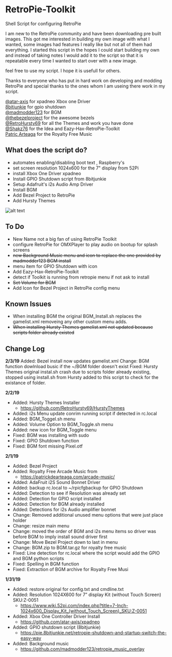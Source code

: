 # RetroPie-Toolkit
Shell Script for configuring RetroPie 

I am new to the RetroPie community and have been downloading pre built images. This got me interested in building my own
image with what I wanted, some images had features I really like but not all of them had everything. I started this script in the
hopes I could start building my own and instead of taking notes I would add it to the script so that it is repeatable every
time I wanted to start over with a new image. 

feel free to use my script. I hope it is usefull for others.

Thanks to everyone who has put in hard work on developing and modding RetroPie and special thanks to the ones whom 
I am useing there work in my script. 

[@atar-axis](https://github.com/atar-axis/xpadneo) for xpadneo Xbox one Driver<br/>
[8bitjunkie](https://pie.8bitjunkie.net/retropie-shutdown-and-startup-switch-the-easy-way) for gpio shutdown<br/>
[@madmodder123](https://github.com/madmodder123/retropie_music_overlay) for BGM<br/>
[@thebezelproject](https://github.com/thebezelproject/BezelProject) for the awesome bezels<br/>
[@RetroHursty69](https://github.com/RetroHursty69/HurstyThemes) for all the Themes and work you have done<br/>
[@Shakz76](https://github.com/Shakz76/Eazy-Hax-RetroPie-Toolkit) for the Idea and Eazy-Hax-RetroPie-Toolkit<br/> 
[Patric Arteaga](https://patrickdearteaga.com/arcade-music/) for the Royalty Free Music<br/>

## What does the script do? 
- automates enabling/disabling boot text , Raspberry's <br/>
- set screen resolution 1024x600 for the 7" display from 52Pi  <br/>
- install Xbox One Driver xpadneo <br/>
- Install GPIO Shutdown script from 8bitjunkie <br/>
- Setup Adafruit's i2s Audio Amp Driver <br/>
- Install BGM  <br/>
- Add Bezel Project to RetroPie  <br/>
- Add Hursty Themes <br/>

![alt text](http://www.dippydawg.net/images/MainMenu.png)


## To Do
- New Name not a big fan of using RetroPie Toolkit
- configure RetroPie for OMXPlayer to play audio on bootup for splash screens
- ~~new Background Music menu and icon to replace the one provided by madmodder123 BGM install~~
- menu item for GPIO Shutdown with icon
- Add Eazy-Hax-RetroPie-Toolkit
- detect if Toolkit is running from retropie menu if not ask to install
- ~~Set Volume for BGM~~
- Add Icon for Bezel Project in RetroPie config menu

## Known Issues ##
- When installing BGM the original BGM_Install.sh replaces the gamelist.xml removeing any other custom menu adds. 
- ~~When installing Hursty Themes gamelist.xml not updated because scripts folder already existed~~


## Change Log

**2/3/19**
Added: Bezel install now updates gamelist.xml 
Change: BGM function dowlnload busic if the ~/BGM folder doesn't exist
Fixed: Hursty Themes original instal.sh crash due to scripts folder already existing, stopped using install.sh from            Hursty added to this script to check for the existance of folder. 

**2/2/19**
- Added: Hursty Themes Installer
    - https://github.com/RetroHursty69/HurstyThemes 
- Added: i2s Menu update conrim running script if detected in rc.local
- Added: BGM_Toggel.sh menu 
- Added: Volume Option to BGM_Toggle.sh menu
- Added: new icon for BGM_Toggle menu
- Fixed: BGM was installing with sudo 
- Fixed: GPIO Shutdown function
- Fixed: BGM font missing Pixel.otf

**2/1/19**
- Added: Bezel Project 
- Added: Royalty Free Arcade Music from 
  - https://patrickdearteaga.com/arcade-music/ 
- Added: AdaFruit i2S Sound Bonnet Driver
- Added: backup rc.local to ~/rpicfgbackup for GPIO Shutdown
- Added: Detection to see if Resolution was already set 
- Added: Detection for GPIO script installed
- Added: Detection for BGM already installed
- Added: Detections for i2s Audio amplifier bonnet 
- Change: Removed additional unused menu options that were just place holder
- Change: resize main menu 
- Change: moved the order of BGM and i2s menu items so driver was before BGM to imply install sound driver first 
- Change: Move Bezel Project down to last in menu 	
- Change: BGM.zip to BGM.tar.gz for royalty free music
- Fixed: Line detection for rc.local where the script would add the GPIO and BGM python scripts
- Fixed: Spelling in BGM function
- Fixed: Extraction of BGM archive for Royalty Free Musi

**1/31/19**
- Added: restore original for config.txt and cmdline.txt
- Added: Resolution 1024X600 for 7” display Kit (without Touch Screen) SKU:Z-0051
  - https://www.wiki.52pi.com/index.php?title=7-Inch-1024x600_Display_Kit_(without_Touch_Screen)_SKU:Z-0051
- Added: Xbox One Controller Driver Install
  - https://github.com/atar-axis/xpadneo 
- Added: GPIO shutdown script (8bitjunkie)
  - https://pie.8bitjunkie.net/retropie-shutdown-and-startup-switch-the-easy-way
- Added: Background music 
  - https://github.com/madmodder123/retropie_music_overlay
